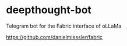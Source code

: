 # deepthought-bot
Telegram bot for the Fabric interface of oLLaMa

https://github.com/danielmiessler/fabric
